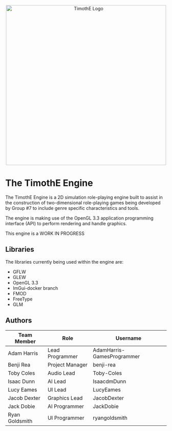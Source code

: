 <p align="center">
<img width="500" src="https://user-images.githubusercontent.com/57398964/149774311-0fb7181f-933e-4d16-880d-58614a61b4cd.png" alt="TimothE Logo">
</p>

# The TimothE Engine

The TimothE Engine is a 2D simulation role-playing engine built to assist in the construction of two-dimensional role-playing games being developed by Group #7 to include genre specific characteristics and tools. 

The engine is making use of the OpenGL 3.3 application programming interface (API) to perform rendering and handle graphics.

This engine is a WORK IN PROGRESS

## Libraries

The libraries currently being used within the engine are:

- GFLW
- GLEW
- OpenGL 3.3
- ImGui-docker branch
- FMOD
- FreeType
- GLM

## Authors
| Team Member | Role | Username |
| -------------- | ----------- | ----------- |
| Adam Harris | Lead Programmer | AdamHarris-GamesProgrammer |
| Benji Rea | Project Manager | benji-rea |
| Toby Coles | Audio Lead | Toby-Coles |
| Isaac Dunn | AI Lead | IsaacdmDunn |
| Lucy Eames | UI Lead | LucyEames |
| Jacob Dexter | Graphics Lead | JacobDexter |
| Jack Dobie | AI Programmer | JackDobie |
| Ryan Goldsmith | UI Programmer | ryangoldsmith |

